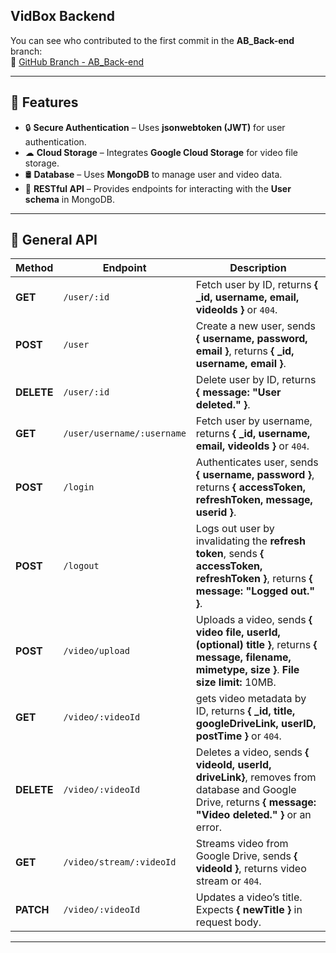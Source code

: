 ## VidBox Backend  

You can see who contributed to the first commit in the **AB_Back-end** branch:  
🔗 [GitHub Branch - AB_Back-end](https://github.com/lainl/VidBox-Backend/tree/AB_Back-end)  

---

## 🚀 Features  
- 🔒 **Secure Authentication** – Uses **jsonwebtoken (JWT)** for user authentication.  
- ☁ **Cloud Storage** – Integrates **Google Cloud Storage** for video file storage.  
- 🛢 **Database** – Uses **MongoDB** to manage user and video data.  
- 🔄 **RESTful API** – Provides endpoints for interacting with the **User schema** in MongoDB.  

---

## 📡 General API  

| Method  | Endpoint                     | Description |
|---------|------------------------------|-------------|
| **GET**  | `/user/:id`                  | Fetch user by ID, returns **{ _id, username, email, videoIds }** or `404`. |
| **POST** | `/user`                      | Create a new user, sends **{ username, password, email }**, returns **{ _id, username, email }**. |
| **DELETE** | `/user/:id`               | Delete user by ID, returns **{ message: "User deleted." }**. |
| **GET**  | `/user/username/:username`   | Fetch user by username, returns **{ _id, username, email, videoIds }** or `404`. |
| **POST** | `/login`                     | Authenticates user, sends **{ username, password }**, returns **{ accessToken, refreshToken, message, userid }**. |
| **POST** | `/logout`                    | Logs out user by invalidating the **refresh token**, sends **{ accessToken, refreshToken }**, returns **{ message: "Logged out." }**. |
| **POST** | `/video/upload` | Uploads a video, sends **{ video file, userId, (optional) title }**, returns **{ message, filename, mimetype, size }**. **File size limit:** 10MB. |
| **GET**  | `/video/:videoId`            | gets video metadata by ID, returns **{ _id, title, googleDriveLink, userID, postTime }** or `404`. |
| **DELETE** | `/video/:videoId` | Deletes a video, sends **{ videoId, userId, driveLink}**, removes from database and Google Drive, returns **{ message: "Video deleted." }** or an error. |
| **GET**  | `/video/stream/:videoId`         | Streams video from Google Drive, sends **{ videoId }**, returns video stream or `404`. |
| **PATCH**  | `/video/:videoId`                | Updates a video’s title. Expects **{ newTitle }** in request body. |
---
